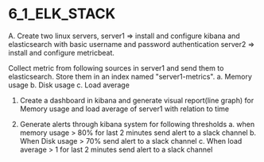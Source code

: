 # 6_1_ELK_STACK

A.  Create two linux servers,
     server1 => install and configure kibana and elasticsearch with basic username and password authentication
     server2 => install and configure metricbeat.

   Collect metric from following sources in server1 and send them to elasticsearch. Store them in an index named "server1-metrics".
    a. Memory usage
    b. Disk usage
    c. Load average

  1. Create a dashboard in kibana and generate visual report(line graph) for Memory usage and load average of server1 with relation to time

  2. Generate alerts through kibana system for following thresholds
    a. when memory usage > 80% for last 2 minutes send alert to a slack channel
    b. When Disk usage > 70%   send alert to a slack channel
    c. When load average > 1  for last 2 minutes  send alert to a slack channel
